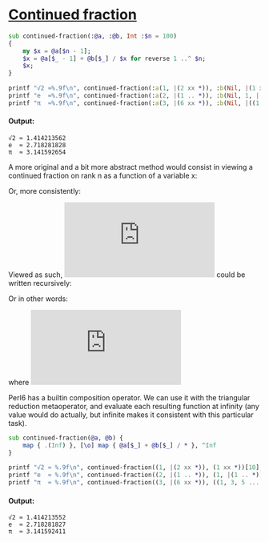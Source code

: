 [1]: https://rosettacode.org/wiki/Continued_fraction

# [Continued fraction][1]

```raku
sub continued-fraction(:@a, :@b, Int :$n = 100)
{
    my $x = @a[$n - 1];
    $x = @a[$_ - 1] + @b[$_] / $x for reverse 1 ..^ $n;
    $x;
}
 
printf "√2 ≈%.9f\n", continued-fraction(:a(1, |(2 xx *)), :b(Nil, |(1 xx *)));
printf "e  ≈%.9f\n", continued-fraction(:a(2, |(1 .. *)), :b(Nil, 1, |(1 .. *)));
printf "π  ≈%.9f\n", continued-fraction(:a(3, |(6 xx *)), :b(Nil, |((1, 3, 5 ... *) X** 2)));
```

#### Output:
```
√2 ≈ 1.414213562
e  ≈ 2.718281828
π  ≈ 3.141592654
```


A more original and a bit more abstract method would consist in viewing a continued fraction on rank n as a function of a variable x:



Or, more consistently:



Viewed as such, ![image](https://rosettacode.org/mw/index.php?title=Special:MathShowImage&hash=e48ee36b1a3c54ddb341c72e565131ed&mode=mathml) could be written recursively:



Or in other words:



where ![image](https://rosettacode.org/mw/index.php?title=Special:MathShowImage&hash=a59358d8eac1e8f71974271c5d11caf7&mode=mathml)



Perl6 has a builtin composition operator. We can use it with the triangular reduction metaoperator, and evaluate each resulting function at infinity (any value would do actually, but infinite makes it consistent with this particular task).

```raku
sub continued-fraction(@a, @b) {
    map { .(Inf) }, [\o] map { @a[$_] + @b[$_] / * }, ^Inf
}
 
printf "√2 ≈ %.9f\n", continued-fraction((1, |(2 xx *)), (1 xx *))[10];
printf "e  ≈ %.9f\n", continued-fraction((2, |(1 .. *)), (1, |(1 .. *)))[10];
printf "π  ≈ %.9f\n", continued-fraction((3, |(6 xx *)), ((1, 3, 5 ... *) X** 2))[100];
```

#### Output:
```
√2 ≈ 1.414213552
e  ≈ 2.718281827
π  ≈ 3.141592411
```